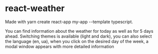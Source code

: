 # react-weather
Made with yarn create react-app my-app --template typescript.

You can find information about the weather for today as well as for 5 days ahead. Switching themes is available (light and dark), you can also select the language (en, ua), when you click on the desired day of the week, a modal window appears with more detailed information
